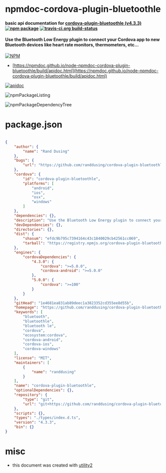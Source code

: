 # npmdoc-cordova-plugin-bluetoothle

#### basic api documentation for  [cordova-plugin-bluetoothle (v4.3.3)](https://github.com/randdusing/cordova-plugin-bluetoothle#readme)  [![npm package](https://img.shields.io/npm/v/npmdoc-cordova-plugin-bluetoothle.svg?style=flat-square)](https://www.npmjs.org/package/npmdoc-cordova-plugin-bluetoothle) [![travis-ci.org build-status](https://api.travis-ci.org/npmdoc/node-npmdoc-cordova-plugin-bluetoothle.svg)](https://travis-ci.org/npmdoc/node-npmdoc-cordova-plugin-bluetoothle)

#### Use the Bluetooth Low Energy plugin to connect your Cordova app to new Bluetooth devices like heart rate monitors, thermometers, etc...

[![NPM](https://nodei.co/npm/cordova-plugin-bluetoothle.png?downloads=true&downloadRank=true&stars=true)](https://www.npmjs.com/package/cordova-plugin-bluetoothle)

- [https://npmdoc.github.io/node-npmdoc-cordova-plugin-bluetoothle/build/apidoc.html](https://npmdoc.github.io/node-npmdoc-cordova-plugin-bluetoothle/build/apidoc.html)

[![apidoc](https://npmdoc.github.io/node-npmdoc-cordova-plugin-bluetoothle/build/screenCapture.buildCi.browser.%252Ftmp%252Fbuild%252Fapidoc.html.png)](https://npmdoc.github.io/node-npmdoc-cordova-plugin-bluetoothle/build/apidoc.html)

![npmPackageListing](https://npmdoc.github.io/node-npmdoc-cordova-plugin-bluetoothle/build/screenCapture.npmPackageListing.svg)

![npmPackageDependencyTree](https://npmdoc.github.io/node-npmdoc-cordova-plugin-bluetoothle/build/screenCapture.npmPackageDependencyTree.svg)



# package.json

```json

{
    "author": {
        "name": "Rand Dusing"
    },
    "bugs": {
        "url": "https://github.com/randdusing/cordova-plugin-bluetoothle/issues"
    },
    "cordova": {
        "id": "cordova-plugin-bluetoothle",
        "platforms": [
            "android",
            "ios",
            "osx",
            "windows"
        ]
    },
    "dependencies": {},
    "description": "Use the Bluetooth Low Energy plugin to connect your Cordova app to new Bluetooth devices like heart rate monitors, thermometers, etc...",
    "devDependencies": {},
    "directories": {},
    "dist": {
        "shasum": "efdc9b795c7394164c43c1840029cb42561cc069",
        "tarball": "https://registry.npmjs.org/cordova-plugin-bluetoothle/-/cordova-plugin-bluetoothle-4.3.3.tgz"
    },
    "engines": {
        "cordovaDependencies": {
            "4.3.0": {
                "cordova": ">=5.0.0",
                "cordova-android": ">=5.0.0"
            },
            "5.0.0": {
                "cordova": ">=100"
            }
        }
    },
    "gitHead": "1e4681ea831ab89deec1a3823352cd355ee8d55b",
    "homepage": "https://github.com/randdusing/cordova-plugin-bluetoothle#readme",
    "keywords": [
        "bluetooth",
        "bluetoothle",
        "bluetooth le",
        "cordova",
        "ecosystem:cordova",
        "cordova-android",
        "cordova-ios",
        "cordova-windows"
    ],
    "license": "MIT",
    "maintainers": [
        {
            "name": "randdusing"
        }
    ],
    "name": "cordova-plugin-bluetoothle",
    "optionalDependencies": {},
    "repository": {
        "type": "git",
        "url": "git+https://github.com/randdusing/cordova-plugin-bluetoothle.git"
    },
    "scripts": {},
    "types": "./types/index.d.ts",
    "version": "4.3.3",
    "bin": {}
}
```



# misc
- this document was created with [utility2](https://github.com/kaizhu256/node-utility2)
